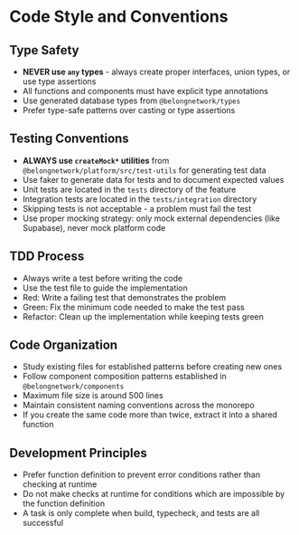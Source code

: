 # Code Style and Conventions

## Type Safety
- **NEVER use `any` types** - always create proper interfaces, union types, or use type assertions
- All functions and components must have explicit type annotations
- Use generated database types from `@belongnetwork/types`
- Prefer type-safe patterns over casting or type assertions

## Testing Conventions
- **ALWAYS use `createMock*` utilities** from `@belongnetwork/platform/src/test-utils` for generating test data
- Use faker to generate data for tests and to document expected values
- Unit tests are located in the `tests` directory of the feature
- Integration tests are located in the `tests/integration` directory
- Skipping tests is not acceptable - a problem must fail the test
- Use proper mocking strategy: only mock external dependencies (like Supabase), never mock platform code

## TDD Process
- Always write a test before writing the code
- Use the test file to guide the implementation
- Red: Write a failing test that demonstrates the problem
- Green: Fix the minimum code needed to make the test pass
- Refactor: Clean up the implementation while keeping tests green

## Code Organization
- Study existing files for established patterns before creating new ones
- Follow component composition patterns established in `@belongnetwork/components`
- Maximum file size is around 500 lines
- Maintain consistent naming conventions across the monorepo
- If you create the same code more than twice, extract it into a shared function

## Development Principles
- Prefer function definition to prevent error conditions rather than checking at runtime
- Do not make checks at runtime for conditions which are impossible by the function definition
- A task is only complete when build, typecheck, and tests are all successful